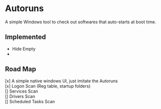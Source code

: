 # Autoruns

A simple Windows tool to check out softwares that auto-starts at boot time.

## Implemented

- Hide Empty
- 

## Road Map

[x] A simple native windows UI, just imitate the Autoruns  
[x] Logon Scan (Reg table, startup folders)  
[] Services Scan  
[] Drivers Scan  
[] Scheduled Tasks Scan  